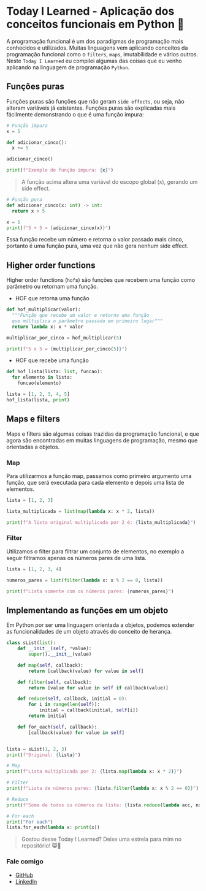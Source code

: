 # Today I Learned - Aplicação dos conceitos funcionais em Python 🐍

A programação funcional é um dos paradigmas de programação mais conhecidos e utilizados. Muitas linguagens vem aplicando conceitos da programação funcional como o `filters`, `maps`, imutabilidade e vários outros. Neste `Today I Learned` eu compilei algumas das coisas que eu venho aplicando na linguagem de programação `Python`.

## Funções puras

Funções puras são funções que não geram `side effects`, ou seja, não alteram variáveis já existentes. Funções puras são explicadas mais fácilmente demonstrando o que é uma função impura:

```Python
# Função impura
x = 5

def adicionar_cinco():
  x += 5

adicionar_cinco()

print(f"Exemplo de função impura: {x}")
```

> A função acima altera uma variável do escopo global (x), gerando um side effect.

```Python
# Função pura
def adicionar_cinco(x: int) -> int:
  return x + 5

x = 5
print(f"5 + 5 = {adicionar_cinco(x)}")
```

Essa função recebe um número e retorna o valor passado mais cinco, portanto é uma função pura, uma vez que não gera nenhum side effect.

## Higher order functions

Higher order functions (`hof`s) são funções que recebem uma função como parâmetro ou retornam uma função.

- HOF que retorna uma função

```Python
def hof_multiplicar(valor):
  """Função que recebe um valor e retorna uma função
  que múltiplica o parâmetro passado em primeiro lugar"""
  return lambda x: x * valor

multiplicar_por_cinco = hof_multiplicar(5)

print(f"5 x 5 = {multiplicar_por_cinco(5)}")
```

- HOF que recebe uma função

```Python
def hof_lista(lista: list, funcao):
  for elemento in lista:
    funcao(elemento)

lista = [1, 2, 3, 4, 5]
hof_lista(lista, print)
```

## Maps e filters

Maps e filters são algumas coisas trazidas da programação funcional, e que agora são encontradas em muitas linguagens de programação, mesmo que orientadas a objetos.

### Map

Para utilizarmos a função map, passamos como primeiro argumento uma função, que será executada para cada elemento e depois uma lista de elementos.

```Python
lista = [1, 2, 3]

lista_multiplicada = list(map(lambda x: x * 2, lista))

print(f"A lista original multiplicada por 2 é: {lista_multiplicada}")
```

### Filter

Utilizamos o filter para filtrar um conjunto de elementos, no exemplo a seguir filtramos apenas os números pares de uma lista.

```Python
lista = [1, 2, 3, 4]

numeros_pares = list(filter(lambda x: x % 2 == 0, lista))

print(f"Lista somente com os números pares: {numeros_pares}")
```

## Implementando as funções em um objeto

Em Python por ser uma linguagem orientada a objetos, podemos extender as funcionalidades de um objeto através do conceito de herança.

```Python
class sList(list):
    def __init__(self, *value):
        super().__init__(value)

    def map(self, callback):
        return [callback(value) for value in self]

    def filter(self, callback):
        return [value for value in self if callback(value)]

    def reduce(self, callback, initial = 0):
        for i in range(len(self)):
            initial = callback(initial, self[i])
        return initial

    def for_each(self, callback):
        [callback(value) for value in self]


lista = sList(1, 2, 3)
print(f"Original: {lista}")

# Map
print(f"Lista multiplicada por 2: {lista.map(lambda x: x * 2)}")

# Filter
print(f"Lista de números pares: {lista.filter(lambda x: x % 2 == 0)}")

# Reduce
print(f"Soma de todos os números da lista: {lista.reduce(lambda acc, nxt: acc + nxt)}")

# For each
print("For each")
lista.for_each(lambda x: print(x))
```

> Gostou desse Today I Learned? Deixe uma estrela para mim no repositório! 😸🌟

### Fale comigo

- [GitHub](https://github.com/Nxrth-x/)
- [LinkedIn](https://linkedin.com/in/lima-eder/)
